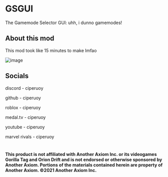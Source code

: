 # GSGUI
The Gamemode Selector GUI: uhh, i dunno gamemodes!

## About this mod
This mod took like 15 minutes to make lmfao

![image](https://github.com/user-attachments/assets/bfe5ea52-9126-4330-b6d9-20810439916d)

## Socials
discord - ciperuoy

github - ciperuoy

roblox - ciperuoy

medal.tv - ciperuoy

youtube - ciperuoy

marvel rivals - ciperuoy

#

#### This product is not affiliated with Another Axiom Inc. or its videogames Gorilla Tag and Orion Drift and is not endorsed or otherwise sponsored by Another Axiom. Portions of the materials contained herein are property of Another Axiom. ©2021 Another Axiom Inc.
